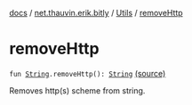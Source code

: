 [docs](../../index.md) / [net.thauvin.erik.bitly](../index.md) / [Utils](index.md) / [removeHttp](./remove-http.md)

# removeHttp

`fun `[`String`](https://kotlinlang.org/api/latest/jvm/stdlib/kotlin/-string/index.html)`.removeHttp(): `[`String`](https://kotlinlang.org/api/latest/jvm/stdlib/kotlin/-string/index.html) [(source)](https://github.com/ethauvin/bitly-shorten/tree/master/src/main/kotlin/net/thauvin/erik/bitly/Utils.kt#L164)

Removes http(s) scheme from string.

